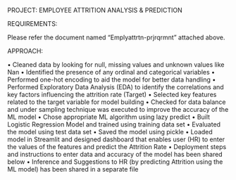 PROJECT: EMPLOYEE ATTRITION ANALYSIS & PREDICTION

REQUIREMENTS:

Please refer the document named “Emplyattrtn-prjrqrmnt” attached above.

APPROACH:

•	Cleaned data by looking for null, missing values and unknown values like Nan
•	Identified the presence of any ordinal and categorical variables
•	Performed one-hot encoding to aid the model for better data handling
•	Performed Exploratory Data Analysis (EDA) to identify the correlations and key factors influencing the attrition rate (Target)
•	Selected key features related to the target variable for model building
•	Checked for data balance and under sampling technique was executed to improve the accuracy of the ML model
•	Chose appropriate ML algorithm using lazy predict
•	Built Logistic Regression Model and trained using training data set
•	Evaluated the model using test data set
•	Saved the model using pickle
•	Loaded model in Streamlit and designed dashboard that enables user (HR) to enter the values of the features and predict the Attrition Rate
•	Deployment steps and instructions to enter data and accuracy of the model has been shared below
•	Inference and Suggestions to HR (by predicting Attrition using the ML model) has been shared in a separate file

